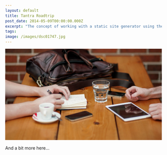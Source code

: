 ```yaml
---
layout: default
title: Tantra Roadtrip
post_date: 2014-05-09T00:00:00.000Z
excerpt: "The concept of working with a static site generator using the terminal or console <b>might be new to you</b>, but I'll do my very best to guide you through the process."
tags:
image: /images/dsc01747.jpg
---
```



![](/uploads/versions/header-3---x----1200-700x---.jpg)

And a bit more here...
